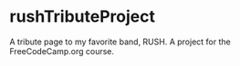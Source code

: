 # rushTributeProject
A tribute page to my favorite band, RUSH. A project for the FreeCodeCamp.org course.
